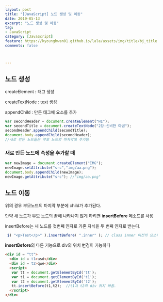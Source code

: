 ```yaml
---
layout: post
title: "[JavaScript] 노드 생성 및 이동"
date: 2019-05-13
excerpt: "노드 생성 및 이동"
tag:
- JavaScript
category: [JavaScript]
feature: https://kyounghwan01.github.io/lala/assets/img/title/bj_title.jpg
comments: false



---
```


## 노드 생성 

createElement : 태그 생성

createTextNode : text 생성

appendChild : 만든 태그에 요소를 추가

```js
var secondHeader = document.createElement("H1");
var secondTitle = document.createTextNode("2장:신비한 마법");
secondHeader.appendChild(secondTitle);
document.body.appendChild(secondHeader);
//새로 만든 노드들은 부모 노드의 마지막에 추가됨
```

### 새로 만든 노드에 속성을 추가할 때

```js
var newImage = document.createElement("IMG");
newImage.setAttribute("src","img/aa.png");
document.body.appendChild(newImage);
newImage.getAttribute("src"); //"img/aa.png"
```

## 노드 이동

위의 경우 부모노드의 마지막 부분에 child가 추가된다. 

만약 새 노드가 부모 노드의 끝에 나타나지 않게 하려면 **insertBefore** 메소드를 사용

insertBefore는 새 노드를 첫번째 인자로 기존 자식을 두 번째 인자로 받는다. 

```js
 $( "<p>Test</p>" ).insertBefore( ".inner" ); // class inner 이전의 요소에 삽입한다.
```

**insertBefore**의 다른 기능으로 div의 위치 변경이 가능하다

```html
<div id = "tt">
  <div id = t1>asd</div>
  <div id = t2>qwe</div>
  <script>
   var tt = document.getElementById('tt');
   var t1 = document.getElementById('t1');
   var t2 = document.getElementById('t2');
   tt.insertBefore(t1,t2);  //t1과 t2의 div 위치 바꿈.
  </script>
</div>
```

